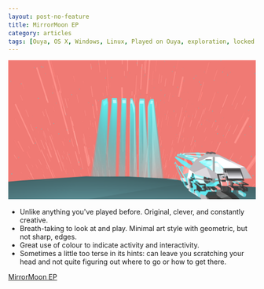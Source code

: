 ```yaml
---
layout: post-no-feature
title: MirrorMoon EP
category: articles
tags: [Ouya, OS X, Windows, Linux, Played on Ouya, exploration, locked room]
---
```


<a href="http://www.mirrormoongame.com/">![MirrorMoon](/images/mirrormoon.png)</a>

* Unlike anything you've played before. Original, clever, and constantly creative.
* Breath-taking to look at and play. Minimal art style with geometric, but not sharp, edges.
* Great use of colour to indicate activity and interactivity.
* Sometimes a little too terse in its hints: can leave you scratching your head and not quite figuring out where to go or how to get there.

[MirrorMoon EP](http://www.mirrormoongame.com/)